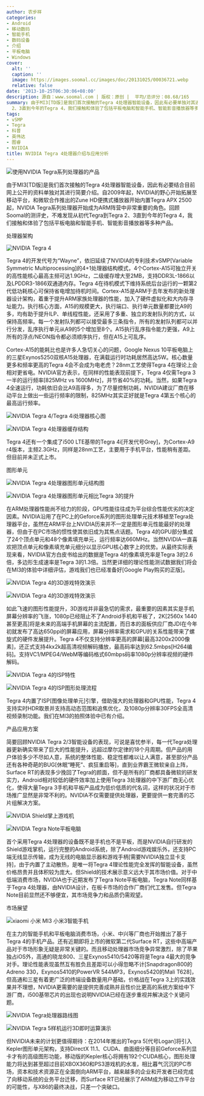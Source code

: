 ```yaml
---
author: 农步祥
categories:
- Android
- 移动数码
- 智能手机
- 数码设备
- 介绍
- 平板电脑
- Windows
cover:
  alt: ''
  caption: ''
  image: https://images.soomal.cc/images/doc/20131025/00036721.webp
  relative: false
date: '2013-10-25T06:30:06+08:00'
description: 源自：www.soomal.com | 版权：原创 |  平均/总评分：08.68/165
summary: 由于MI3[TD版]是我们首次接触的Tegra 4处理器智能设备，因此有必要单独对其进行简单的介绍。NVIDIA Tegra系列处理器开始成为ARM阵营中非常重要的角色。不难发现从初代Tegra到Tegra
  2、3直到今年的Tegra 4，我们接触和体验了包括平板电脑和智能手机、智能影音播放器等多种产品。
tags:
- vSMP
- Tegra
- 科普
- 英伟达
- 图睿
- NVIDIA
title: NVIDIA Tegra 4处理器介绍与应用分析
---
```


![使用NVIDIA Tegra系列处理器的产品](https://images.soomal.cc/images/doc/20131025/00036706.webp)



由于MI3[TD版]是我们首次接触的Tegra 4处理器智能设备，因此有必要结合目前网上公开的资料单独对其进行简要介绍。自2009年起，NVIDIA的野心开始拓展至移动平台，和微软合作推出的Zune HD便携式播放器开始内置Tegra APX 2500起，NVIDIA Tegra系列处理器开始成为ARM阵营中非常重要的角色。回顾Soomal的测评史，不难发现从初代Tegra到Tegra 2、3直到今年的Tegra 4，我们接触和体验了包括平板电脑和智能手机、智能影音播放器等多种产品。



处理器架构



![NVIDIA Tegra 4](https://images.soomal.cc/images/doc/20131025/00036707_01.webp)



Tegra 4的开发代号为“Wayne”，依旧延续了NVIDIA的专利技术vSMP[Variable Symmetric Multiprocessing]的4+1处理器结构模式，4个Cortex-A15可独立开关的高性能核心最高主频可达1.9GHz，二级缓存增大至2MB，支持DDR3L-1866以及LPDDR3-1866双通道内存。Tegra 4在待机模式下维持系统后台运行的一颗第2代低功耗核心可保持省电增加待机时间。Cortex-A15是ARM于去年发布的新处理器设计架构，着重于提升ARM家族处理器的性能，加入了硬件虚拟化和大内存寻址能力。执行核心方面，A15的规模更大，执行端口、执行单元数量都要比A9的多，均有助于提升ILP、单线程性能，还采用了多重、独立的发射队列的方式，以保持高频率。每一个发射队列都可以接受最多三条指令，所有的发射队列都可以并行分发，乱序执行单元从A9的5个增加至8个。A15执行乱序指令能力更强，A9上所有的浮点/NEON指令都必须顺序执行，但在A15上可乱序。



Cortex-A15的能耗比也是许多人急切关心的问题，Google Nexus 10平板电脑上的三星Exynos5250双核A15处理器，在满载运行时功耗居然高达5W。核心数量更多和频率更高的Tegra 4会不会成为电老虎？28nm工艺使得Tegra 4在理论上会相对更省电。NVIDIA官方表示，在同样的性能表现前提下，Tegra 4仅需Tegra 3一半的运行频率[825MHz vs 1600MHz]，并节省40%的功耗。当然，如果Tegra 4全速运行，功耗依旧会比A9高得多，为了尽量控制功耗，NVIDIA建议厂商在移动平台上做出一些运行频率的限制，825MHz其实正好就是Tegra 4第五个核心的最高运行频率。



![NVIDIA Tegra 4/Tegra 4i处理器核心图](https://images.soomal.cc/images/doc/20131025/00036708_01.webp)



![NVIDIA Tegra 4处理器缓存结构](https://images.soomal.cc/images/doc/20131025/00036709_01.webp)



Tegra 4还有一个集成了i500 LTE基带的Tegra 4i[开发代号Grey]，为Cortex-A9 r4版本，主频2.3GHz，同样是28nm工艺，主要用于手机平台，性能稍有差距。但目前并未正式上市。



图形单元



![NVIDIA Tegra 4处理器图形单元结构图](https://images.soomal.cc/images/doc/20131025/00036710_01.webp)



![NVIDIA Tegra 4处理器图形单元相比Tegra 3的提升](https://images.soomal.cc/images/doc/20131025/00036711_01.webp)



在ARM处理器性能尚不给力的阶段，GPU性能往往成为平台综合性能优劣的决定因素。NVIDIA沿用了在PC上的Geforce系列的图形处理单元技术移植至Tegra处理器平台，虽然在ARM平台上NVIDIA历来并不一定是图形单元性能最好的处理器，但由于在PC市场的惯性使其依旧成为其焦点话题。Tegra 4的GPU部分集成了24个顶点单元和48个像素填充单元，运行频率达660MHz。当然NVIDIA一直喜欢把顶点单元和像素填充单元细分以显示GPU核心数字上的优势。从最终实际表现来看，NVIDIA官方白皮书给出的数据是Tegra 4的像素填充率是Tegra 3的2.6倍，多边形生成速率是Tegra 3的1.3倍。当然更详细的理论性能测试数据我们将会在MI3的体验中详细评估，游戏我们也已经准备好[Google Play购买的正版]。



![NVIDIA Tegra 4的3D游戏特效演示](https://images.soomal.cc/images/doc/20131025/00036713_01.webp)



![NVIDIA Tegra 4的3D游戏特效演示](https://images.soomal.cc/images/doc/20131025/00036714_01.webp)



如此飞速的图形性能提升，3D游戏并非最急切的需求，最重要的因素其实是手机屏幕分辨率的飞涨，1080p已经阻止不了Android手机和平板了，2K[2560x
1440甚至更高]将是未来的高端手机屏幕的主流配置，而日本的面板供应厂商JDI在今年初就发布了高达650ppi的屏幕应用，屏幕分辨率需求和GPU的关系性能带来了螺旋式的硬件发展提升。Tegra 4不仅支持分辨率更高的屏幕[最高3200x2000像素]，还正式支持4kx2k超高清视频解码播放，最高码率达到62.5mbps[H264编码]。支持VC1/MPEG4/WebM等编码格式60mbps码率1080p分辨率视频的硬件解码。



![NVIDIA Tegra 4的ISP特性](https://images.soomal.cc/images/doc/20131025/00036715.webp)



![NVIDIA Tegra 4的ISP图形处理流程](https://images.soomal.cc/images/doc/20131025/00036716.webp)



Tegra 4内置了ISP[图像处理单元]引擎，借助强大的处理器和GPU性能，Tegra 4支持实时HDR取景并支持高动态范围和追焦优化，及1080p分辨率30FPS全高清视频录制功能。我们在MI3的拍照体验中已有介绍。



产品应用方案



简要回顾NVIDIA Tegra 2/3智能设备的表现，可说是喜忧参半，每一代Tegra处理器更新确实带来了巨大的性能提升，远超过摩尔定律的18个月周期。但产品的用户体验多少不尽如人意，系统的整体性能、稳定性都难以让人满意，甚至部分产品还有各种奇葩的BUG[休眠“睡死”、疯狂重启等]，直到业界霸王微软亲自上阵，Surface RT的表现多少挽回了Tegra的颜面，但不是所有的厂商都具备微软的研发实力，Android相对较低的硬件效率加上使用Tegra 3处理器的中下游厂商无心优化，使得大量Tegra 3手机和平板产品成为低价低质的代名词，这样的状况对于市场推广显然是非常不利的。NVIDIA不仅需要提供处理器，更要提供一套完善的芯片组解决方案。



![NVIDIA Shield掌上游戏机](https://images.soomal.cc/images/doc/20131025/00036717_01.webp)



![NVIDIA Tegra Note平板电脑](https://images.soomal.cc/images/doc/20131025/00036718_01.webp)



首个采用Tegra 4处理器的设备既不是手机也不是平板，而是NVIDIA自行研发的Shield游戏掌机，运行完整的Android系统，除了Android游戏娱乐外，还支持PC端无线显示传输，成为无线的电脑显示器和游戏手柄[需要NVIDIA独立显卡支持]，由于内置了主动散热，是唯一将Tegra 4理论性能完全发挥的智能设备，虽然价格昂贵并且体积较为庞大。但Shield的技术展示意义远大于其市场价值。对于中低端消费市场，NVIDIA也于近期发布了Tegra Note平板电脑，Tegra Note同样基于Tegra 4处理器，由NVIDIA设计，在板卡市场的合作厂商们代工发售。但Tegra Note目前显然还不够便宜，其市场竞争力和品质仍需观望。



市场展望



![xiaomi 小米 MI3 小米3智能手机](https://images.soomal.cc/images/doc/20130923/00035844_01.webp)



在主力的智能手机和平板电脑消费市场，小米、中兴等厂商也开始推出了基于Tegra 4的手机产品。还有近期即将上市的微软第二代Surface RT，这些中高端产品对于市场形象无疑是非常关键的。而且移动处理器市场竞争异常激烈，除了苹果独占iOS外，高通的晓龙800、三星Exynos5410/5420等将是Tegra 4最大的竞争对手。理论性能表现虽然互有胜负且差距可以小得忽略不计[Snapdragon800的Adreno 330，Exynos5410的PowerVR 544MP3，Exynos5420的Mali T628]，但高通和三星有着更广泛的终端设备数量用户基础，价格战在Tegra 3上的实践效果并不理想，NVIDIA更需要的是提供完善成熟并且性价比更高的系统方案给中下游厂商，i500基带芯片的出现也说明NVIDIA已经在逐步重视并解决这个关键问题。



![NVIDIA Tegra处理器路线图](https://images.soomal.cc/images/doc/20131025/00036719_01.webp)



![NVIDIA Tegra 5样机运行3D即时运算演示](https://images.soomal.cc/images/doc/20131025/00036720_01.webp)



但NVIDIA未来的计划更值得期待：在2014年推出的Tegra 5[代号Logan]将引入Kepler图形单元架构，支持DirectX 11.1、CUDA、曲面细分等目前Geforce系列显卡才有的高级图形功能，移动版的Kepler核心将拥有192个CUDA核心，图形处理能力将达到甚至超过目前XBOX360和PS3游戏机的水准，相比暮气沉沉的PC市场，资本和技术资源正在全面倒向ARM平台，越来越多的企业和开发者已经完成了向移动系统的业务平台迁移，而Surface RT已经展示了ARM成为移动工作平台的可能性，与X86的最终决战，只差一个突破口。